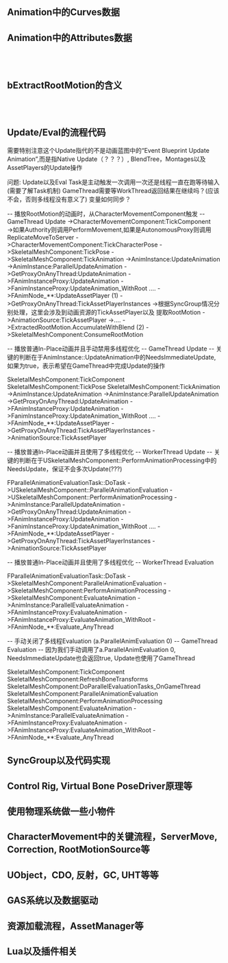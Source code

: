 ## Animation中的Curves数据

## Animation中的Attributes数据
<br>
<br>

## bExtractRootMotion的含义
<br>
<br>

## Update/Eval的流程代码
需要特别注意这个Update指代的不是动画蓝图中的“Event Blueprint Update Animation”,而是指Native Update（？？？）, BlendTree，Montages以及AssetPlayers的Update操作

问题:
Update以及Eval Task是主动触发一次调用一次还是线程一直在跑等待输入(需要了解Task机制)
GameThread需要等WorkThread返回结果在继续吗？(应该不会，否则多线程没有意义了)
变量如何同步？


-- 播放RootMotion的动画时，从CharacterMovementComponent触发
-- GameThread Update
->CharacterMovementComponent:TickComponent  
    ->如果Authority则调用PerformMovement,如果是AutonomousProxy则调用ReplicateMoveToServer
        ->CharacterMovementComponent:TickCharacterPose
            ->SkeletalMeshComponent:TickPose
                ->SkeletalMeshComponent:TickAnimation
                    ->AnimInstance:UpdateAnimation
                        ->AnimInstance:ParallelUpdateAnimation
                        ->GetProxyOnAnyThread:UpdateAnimation
                            ->FAnimInstanceProxy:UpdateAnimation
                                ->FanimInstanceProxy:UpdateAnimation_WithRoot
                                    ....
                                    ->FAnimNode_**:UpdateAssetPlayer                                         (1)
                        ->GetProxyOnAnyThread:TickAssetPlayerInstances
                            ->根据SyncGroup情况分别处理，这里会涉及到动画资源的TickAssetPlayer以及
                            提取RootMotion
                            ->AnimationSource:TickAssetPlayer
                                ->....
                            ->ExtractedRootMotion.AccumulateWithBlend                                        (2)
            ->SkeletalMeshComponent:ConsumeRootMotion


-- 播放普通In-Place动画并且手动禁用多线程优化
-- GameThread Update
-- 关键的判断在于AnimInstance::UpdateAnimation中的NeedsImmediateUpdate, 如果为true，表示希望在GameThread中完成Update的操作

SkeletalMeshComponent:TickComponent
SkeletalMeshComponent:TickPose
SkeletalMeshComponent:TickAnimation
    ->AnimInstance:UpdateAnimation
        ->AnimInstance:ParallelUpdateAnimation
        ->GetProxyOnAnyThread:UpdateAnimation
            ->FAnimInstanceProxy:UpdateAnimation
                ->FanimInstanceProxy:UpdateAnimation_WithRoot
                    ....
                    ->FAnimNode_**:UpdateAssetPlayer
        ->GetProxyOnAnyThread:TickAssetPlayerInstances
            ->AnimationSource:TickAssetPlayer





-- 播放普通In-Place动画并且使用了多线程优化
-- WorkerThread Update
-- 关键的判断在于USkeletalMeshComponent::PerformAnimationProcessing中的NeedsUpdate，保证不会多次Update(???)

FParallelAnimationEvaluationTask::DoTask
    ->USkeletalMeshComponent::ParallelAnimationEvaluation
    ->USkeletalMeshComponent::PerformAnimationProcessing
        ->AnimInstance:ParallelUpdateAnimation
            ->GetProxyOnAnyThread:UpdateAnimation
                ->FAnimInstanceProxy:UpdateAnimation
                    ->FanimInstanceProxy:UpdateAnimation_WithRoot
                        ....
                        ->FAnimNode_**:UpdateAssetPlayer
            ->GetProxyOnAnyThread:TickAssetPlayerInstances
                ->AnimationSource:TickAssetPlayer





-- 播放普通In-Place动画并且使用了多线程优化
-- WorkerThread Evaluation

FParallelAnimationEvaluationTask::DoTask
->SkeletalMeshComponent:ParallelAnimationEvaluation
    ->SkeletalMeshComponent:PerformAnimationProcessing
        ->SkeletalMeshComponent:EvaluateAnimation
            ->AnimInstance:ParallelEvaluateAnimation
                ->FAnimInstanceProxy:EvaluateAnimation
                    ->FAnimInstanceProxy:EvaluateAnimation_WithRoot
                        ->FAnimNode_**:Evaluate_AnyThread



-- 手动关闭了多线程Evaluation (a.ParallelAnimEvaluation 0)
-- GameThread Evaluation
-- 因为我们手动调用了a.ParallelAnimEvaluation 0, NeedsImmediateUpdate也会返回true, Update也使用了GameThread

SkeletalMeshComponent:TickComponent
SkeletalMeshComponent:RefreshBoneTransforms
SkeletalMeshComponent:DoParallelEvaluationTasks_OnGameThread
SkeletalMeshComponent:ParallelAnimationEvaluation
SkeletalMeshComponent:PerformAnimationProcessing
SkeletalMeshComponent:EvaluateAnimation
    ->AnimInstance:ParallelEvaluateAnimation
        ->FAnimInstanceProxy:EvaluateAnimation
            ->FAnimInstanceProxy:EvaluateAnimation_WithRoot
                ->FAnimNode_**:Evaluate_AnyThread


## SyncGroup以及代码实现

## Control Rig, Virtual Bone PoseDriver原理等

## 使用物理系统做一些小物件


## CharacterMovement中的关键流程，ServerMove, Correction, RootMotionSource等


## UObject，CDO, 反射，GC, UHT等等


## GAS系统以及数据驱动


## 资源加载流程，AssetManager等


## Lua以及插件相关